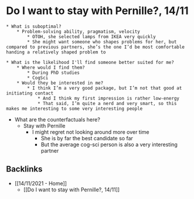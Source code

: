 # Do I want to stay with Pernille?, 14/11
	* What is suboptimal?
		* Problem-solving ability, pragmatism, velocity
			* OTOH, she selected lamps from IKEA very quickly
			* She might want someone who shapes problems for her, but compared to previous partners, she’s the one I’d be most comfortable handing a relatively shaped problem to

	* What is the likelihood I'll find someone better suited for me?
		* Where would I find them?
			* During PhD studies
			* CogSci
		* Would they be interested in me?
			* I think I’m a very good package, but I’m not that good at initiating contact
				* And I think my first impression is rather low-energy
				* That said, I’m quite a nerd and very smart, so this makes me interesting to some very interesting people

* What are the counterfactuals here?
	* Stay with Pernille
		* I might regret not looking around more over time
			* She is by far the best candidate so far
			* But the average cog-sci person is also a very interesting partner

## Backlinks
* [[14/11/2021 - Home]]
	* [[Do I want to stay with Pernille?, 14/11]]

<!-- {BearID:97ECF64D-C187-4926-8634-623C2AC9864E-19492-000002050C24C214} -->
